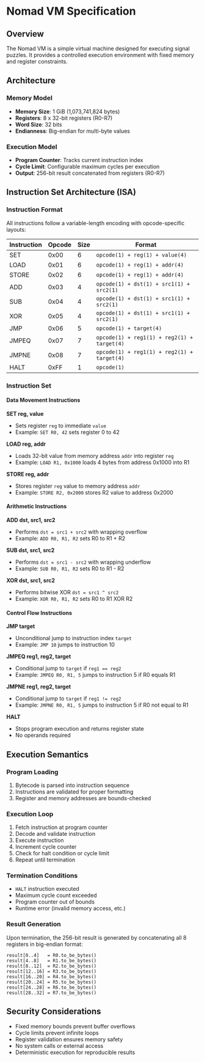 # Nomad VM Specification

## Overview

The Nomad VM is a simple virtual machine designed for executing signal puzzles.
It provides a controlled execution environment with fixed memory and register constraints.

## Architecture

### Memory Model

- **Memory Size**: 1 GiB (1,073,741,824 bytes)
- **Registers**: 8 x 32-bit registers (R0-R7)
- **Word Size**: 32 bits
- **Endianness**: Big-endian for multi-byte values

### Execution Model

- **Program Counter**: Tracks current instruction index
- **Cycle Limit**: Configurable maximum cycles per execution
- **Output**: 256-bit result concatenated from registers (R0-R7)

## Instruction Set Architecture (ISA)

### Instruction Format

All instructions follow a variable-length encoding with opcode-specific layouts:

| Instruction | Opcode | Size | Format |
|-------------|--------|------|--------|
| SET         | 0x00   | 6    | `opcode(1) + reg(1) + value(4)` |
| LOAD        | 0x01   | 6    | `opcode(1) + reg(1) + addr(4)` |
| STORE       | 0x02   | 6    | `opcode(1) + reg(1) + addr(4)` |
| ADD         | 0x03   | 4    | `opcode(1) + dst(1) + src1(1) + src2(1)` |
| SUB         | 0x04   | 4    | `opcode(1) + dst(1) + src1(1) + src2(1)` |
| XOR         | 0x05   | 4    | `opcode(1) + dst(1) + src1(1) + src2(1)` |
| JMP         | 0x06   | 5    | `opcode(1) + target(4)` |
| JMPEQ       | 0x07   | 7    | `opcode(1) + reg1(1) + reg2(1) + target(4)` |
| JMPNE       | 0x08   | 7    | `opcode(1) + reg1(1) + reg2(1) + target(4)` |
| HALT        | 0xFF   | 1    | `opcode(1)` |

### Instruction Set

#### Data Movement Instructions

**SET reg, value**
- Sets register `reg` to immediate `value`
- Example: `SET R0, 42` sets register 0 to 42

**LOAD reg, addr**
- Loads 32-bit value from memory address `addr` into register `reg`
- Example: `LOAD R1, 0x1000` loads 4 bytes from address 0x1000 into R1

**STORE reg, addr**
- Stores register `reg` value to memory address `addr`
- Example: `STORE R2, 0x2000` stores R2 value to address 0x2000

#### Arithmetic Instructions

**ADD dst, src1, src2**
- Performs `dst = src1 + src2` with wrapping overflow
- Example: `ADD R0, R1, R2` sets R0 to R1 + R2

**SUB dst, src1, src2**
- Performs `dst = src1 - src2` with wrapping underflow
- Example: `SUB R0, R1, R2` sets R0 to R1 - R2

**XOR dst, src1, src2**
- Performs bitwise XOR `dst = src1 ^ src2`
- Example: `XOR R0, R1, R2` sets R0 to R1 XOR R2

#### Control Flow Instructions

**JMP target**
- Unconditional jump to instruction index `target`
- Example: `JMP 10` jumps to instruction 10

**JMPEQ reg1, reg2, target**
- Conditional jump to `target` if `reg1 == reg2`
- Example: `JMPEQ R0, R1, 5` jumps to instruction 5 if R0 equals R1

**JMPNE reg1, reg2, target**
- Conditional jump to `target` if `reg1 != reg2`
- Example: `JMPNE R0, R1, 5` jumps to instruction 5 if R0 not equal to R1

**HALT**
- Stops program execution and returns register state
- No operands required

## Execution Semantics

### Program Loading

1. Bytecode is parsed into instruction sequence
2. Instructions are validated for proper formatting
3. Register and memory addresses are bounds-checked

### Execution Loop

1. Fetch instruction at program counter
2. Decode and validate instruction
3. Execute instruction
4. Increment cycle counter
5. Check for halt condition or cycle limit
6. Repeat until termination

### Termination Conditions

- `HALT` instruction executed
- Maximum cycle count exceeded
- Program counter out of bounds
- Runtime error (invalid memory access, etc.)

### Result Generation

Upon termination, the 256-bit result is generated by concatenating all 8 registers in big-endian format:
```
result[0..4]   = R0.to_be_bytes()
result[4..8]   = R1.to_be_bytes()
result[8..12]  = R2.to_be_bytes()
result[12..16] = R3.to_be_bytes()
result[16..20] = R4.to_be_bytes()
result[20..24] = R5.to_be_bytes()
result[24..28] = R6.to_be_bytes()
result[28..32] = R7.to_be_bytes()
```

## Security Considerations

- Fixed memory bounds prevent buffer overflows
- Cycle limits prevent infinite loops
- Register validation ensures memory safety
- No system calls or external access
- Deterministic execution for reproducible results
